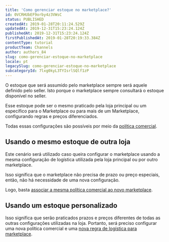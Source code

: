 ```yaml
---
title: 'Como gerenciar estoque no marketplace?'
id: 0VCRHUbEF9orby4z3VWsC
status: PUBLISHED
createdAt: 2019-01-28T20:11:24.529Z
updatedAt: 2019-12-31T15:23:24.124Z
publishedAt: 2019-12-31T15:23:24.124Z
firstPublishedAt: 2019-01-28T20:19:33.384Z
contentType: tutorial
productTeam: Channels
author: authors_84
slug: como-gerenciar-estoque-no-marketplace
locale: pt
legacySlug: como-gerenciar-estoque-no-marketplace
subcategoryId: 7lxg0kyL3TYIsrlSQlf1zP
---
```


O estoque que será assumido pelo marketplace sempre será aquele definido pelo seller. Isto porque o marketplace sempre consultará o estoque disponível no seller.

Esse estoque pode ser o mesmo praticado pela loja principal ou um específico para o Marketplace ou para mais de um Marketplace, configurando regras e preços diferenciados. 

Todas essas configurações são possíveis por meio da [política comercial](/pt/tutorial/configurando-a-politica-comercial-para-marketplace/).

## Usando o mesmo estoque de outra loja

Este cenário será utilizado caso queira configurar o marketplace usando a mesma configuração de logística utilizada pela loja principal ou por outro marketplace. 

Isso significa que o marketplace não precisa de prazo ou preço especiais, então, não há necessidade de uma nova configuração. 

Logo, basta [associar a mesma política comercial ao novo marketplace](/pt/tutorial/configurando-a-politica-comercial-para-marketplace/).

## Usando um estoque personalizado

Isso significa que serão praticados prazos e preços diferentes de todas as outras configurações utilizadas na loja. Portanto, será preciso configurar uma nova política comercial e uma [nova regra de logística para marketplace](/pt/tutorial/configurando-logistica-para-marketplace/).
